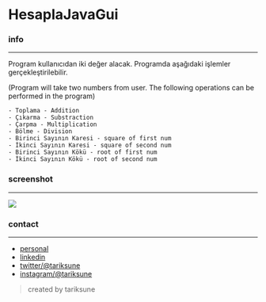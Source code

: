 # HesaplaJavaGui
### info
________________
Program kullanıcıdan iki değer alacak. Programda aşağıdaki işlemler gerçekleştirilebilir.

(Program will take two numbers from user. The following operations can be performed in the program)

```
- Toplama - Addition
- Çıkarma - Substraction
- Çarpma - Multiplication
- Bölme - Division
- Birinci Sayının Karesi - square of first num
- İkinci Sayının Karesi - square of second num
- Birinci Sayının Kökü - root of first num
- İkinci Sayının Kökü - root of second num
```

### screenshot
________________
![](https://raw.githubusercontent.com/tariksune/hesaplaJavaGui/master/screenshot.png)

### contact
________________

- [personal](https://tariksune.com/)
- [linkedin](https://linkedin.com/in/tariksune)
- [twitter/@tariksune](https://twitter.com/tariksune)
- [instagram/@tariksune](https://instagram.com/tariksune)

>created by tariksune
